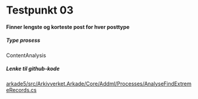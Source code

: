 # Testpunkt 03
#### Finner lengste og korteste post for hver posttype

<Beskrivelse/>

##### Type prosess
ContentAnalysis

##### Lenke til github-kode
[arkade5/src/Arkivverket.Arkade/Core/Addml/Processes/AnalyseFindExtremeRecords.cs](https://github.com/arkivverket/arkade5/blob/master/src/Arkivverket.Arkade/Core/Addml/Processes/AnalyseFindExtremeRecords.cs)